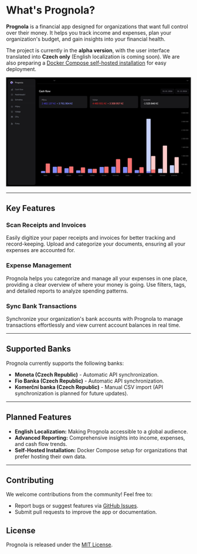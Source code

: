 # What's Prognola?

**Prognola** is a financial app designed for organizations that want full control over their money. It helps you track income and expenses, plan your organization's budget, and gain insights into your financial health.

The project is currently in the **alpha version**, with the user interface translated into **Czech only** (English localization is coming soon). We are also preparing a [Docker Compose self-hosted installation](https://github.com/prague-digital-lab/prognola-self-hosted) for easy deployment.

<img src="docs/dash_v2.jpg" alt="Prognola Dashboard Preview">

---

## Key Features

### Scan Receipts and Invoices
Easily digitize your paper receipts and invoices for better tracking and record-keeping. Upload and categorize your documents, ensuring all your expenses are accounted for.

### Expense Management
Prognola helps you categorize and manage all your expenses in one place, providing a clear overview of where your money is going. Use filters, tags, and detailed reports to analyze spending patterns.

### Sync Bank Transactions
Synchronize your organization's bank accounts with Prognola to manage transactions effortlessly and view current account balances in real time.

---

## Supported Banks

Prognola currently supports the following banks:

- **Moneta (Czech Republic)** - Automatic API synchronization.
- **Fio Banka (Czech Republic)** - Automatic API synchronization.
- **Komerční banka (Czech Republic)** - Manual CSV import (API synchronization is planned for future updates).

---

## Planned Features
- **English Localization:** Making Prognola accessible to a global audience.
- **Advanced Reporting:** Comprehensive insights into income, expenses, and cash flow trends.
- **Self-Hosted Installation:** Docker Compose setup for organizations that prefer hosting their own data.

---

## Contributing
We welcome contributions from the community! Feel free to:
- Report bugs or suggest features via [GitHub Issues](https://github.com/prague-digital-lab/prognola/issues).
- Submit pull requests to improve the app or documentation.

[//]: # (---)

[//]: # ()
[//]: # (## Getting Started)

[//]: # (To try Prognola, visit our [landing page]&#40;https://prognola.com&#41; and create an account. Installation guides and further documentation can be found in the [Wiki section]&#40;https://github.com/prague-digital-lab/prognola/wiki&#41;.)

[//]: # ()
[//]: # (---)

## License
Prognola is released under the [MIT License](LICENSE.md).